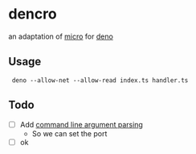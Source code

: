 # dencro

an adaptation of [micro](https://github.com/zeit/micro) for [deno](https://deno.land/)

## Usage

```
 deno --allow-net --allow-read index.ts handler.ts
```

## Todo

- [ ] Add [command line argument parsing](https://deno.land/std/flags/)
  - So we can set the port
- [ ] ok
